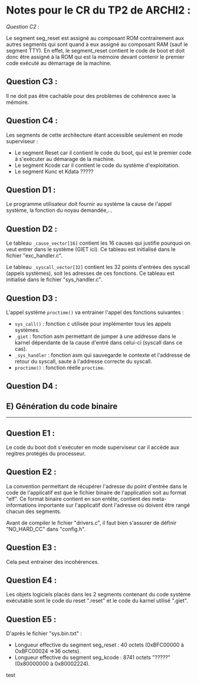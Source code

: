 # Notes pour le CR du TP2 de ARCHI2 :

_Question C2_ :

Le segment seg_reset est assigné au composant ROM contrairement aux autres segments qui sont quand à eux assigné au composant RAM (sauf le segment TTY). En effet, le segment_reset contient le code de boot et doit donc être assigné à la ROM qui est la mémoire devant contenir le premier code exécuté au démarrage de la machine.

Question C3 :
---------------

Il ne doit pas être cachable pour des problèmes de cohérence avec la mémoire.

Question C4 : 
---------------

Les segments de cette architecture étant accessible seulement en mode superviseur :
  * Le segment Reset car il contient le code du boot, qui est le premier code à s'exécuter au démarage de la machine.
  * Le segment Kcode car il contient le code du système d'exploitation.
  * Le segment Kunc et Kdata ?????

Question D1 : 
---------------

Le programme utilisateur doit fournir au système la cause de l'appel système,
la fonction du noyau demandée,...

Question D2 :
---------------

Le tableau `_cause_vector[16]` contient les 16 causes qui justifie pourquoi
on veut entrer dans le système (GIET ici).
Ce tableau est initialisé dans le fichier "exc_handler.c".

Le tableau `_syscall_vector[32]` contient les 32 points d'entrées des syscall 
(appels systèmes), soit les adresses de ces fonctions.
Ce tableau est initialisé dans le fichier "sys_handler.c".

Question D3 :
---------------

L'appel système `proctime()` va entrainer l'appel des fonctions suivantes :
  * `sys_call()` : fonction c utilisée pour implémenter tous les appels systèmes.
  * `_giet` : fonction asm permettant de jumper à une addresse dans le karnel dépendante de la cause d'entré dans celui-ci (syscall dans ce cas).
  * `_sys_handler` : fonction asm qui sauvegarde le contexte et l'addresse de retour du syscall, saute à l'addresse correcte du syscall.
  * `proctime()` : fonction réelle `proctime`.

Question D4 :
---------------

## E) Génération du code binaire
------------------------------

Question E1 :
---------------

Le code du boot doit s'exécuter en mode superviseur car il accède aux regitres protégés du processeur.

Question E2 :
---------------

La convention permettant de récupérer l'adresse du point d'entrée dans le code de l'applicatif est que le fichier binaire de l'application soit au format "elf".
Ce format binaire contient en son entête, contient des meta-informations importante sur l'applicatif dont l'adresse où doivent être rangé chacun des segments.

Avant de compiler le fichier "drivers.c", il faut bien s'assurer de définir "NO_HARD_CC" dans "config.h".

Question E3 :
---------------

Cela peut entrainer des incohérences.

Question E4 : 
---------------

Les objets logiciels placés dans les 2 segments contenant du code système exécutable sont le code du reset ".reset" et le code du karnel utilisé ".giet".

Question E5 :
---------------

D'après le fichier "sys.bin.txt" :
  * Longueur effective du segment seg_reset : 40 octets (0xBFC00000 à OxBFC00024 =>36 octets).
  * Longueur effective du segment seg_kcode : 8741 octets "?????" (0x80000000 à 0x80002224).
 
 test
